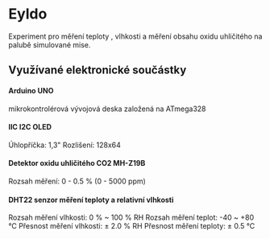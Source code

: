# Eyldo
Experiment pro měření teploty , vlhkosti a měření obsahu oxidu uhličitého na palubě simulované mise.

## Využívané elektronické součástky
#### Arduino UNO
mikrokontrolérová vývojová deska založená na ATmega328
#### IIC I2C OLED
Úhlopříčka: 1,3"
Rozlišení: 128x64
#### Detektor oxidu uhličitého CO2 MH-Z19B
Rozsah měření: 0 - 0.5 % (0 - 5000 ppm)
#### DHT22 senzor měření teploty a relativní vlhkosti
Rozsah měření vlhkosti: 0 % ~ 100 % RH
Rozsah měření teplot: -40 ~ +80 ℃
Přesnost měření vlhkosti: ± 2.0 % RH
Přesnost měření teploty: ± 0.5 ℃
